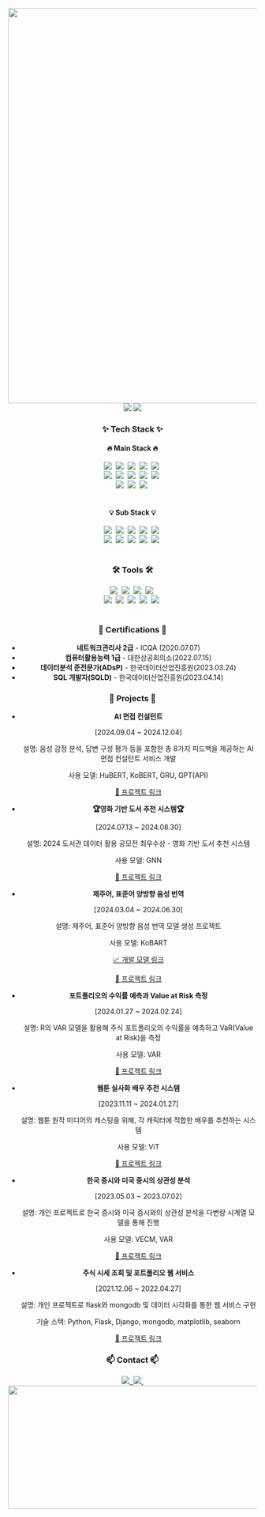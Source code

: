 


<div align="center">
  <img width="800px" src="https://github.com/maeseok/maeseok/blob/master/logo_unscreen.gif" />
  <img src="https://github-readme-stats.vercel.app/api?username=maeseok&show_icons=true&theme=radical" />
<!--   <img src="https://github-readme-stats.vercel.app/api/top-langs/?username=j-nary&layout=compact" /> -->
  <img src="http://mazassumnida.wtf/api/v2/generate_badge?boj=hs1144" />
</div>

<h3 align="center">✨ Tech Stack ✨</h3>

<!-- Main Stack -->
<h4 align="center">🔥 Main Stack 🔥</h4>
<div align="center">
  <img src="https://img.shields.io/badge/python-3670A0?style=for-the-badge&logo=python&logoColor=ffdd54" />&nbsp;
  <img src="https://img.shields.io/badge/r-276DC3?style=for-the-badge&logo=r&logoColor=white" />&nbsp;
  <img src="https://img.shields.io/badge/pandas-150458?style=for-the-badge&logo=pandas&logoColor=white" />&nbsp;
  <img src="https://img.shields.io/badge/numpy-4d77cf?style=for-the-badge&logo=numpy&logoColor=white" />&nbsp;
  <img src="https://img.shields.io/badge/opencv-11557C?style=for-the-badge&logo=opencv&logoColor=white" />&nbsp;
  <br>
  <img src="https://img.shields.io/badge/tensorflow-FF6F00?style=for-the-badge&logo=tensorflow&logoColor=white" />&nbsp;
  <img src="https://img.shields.io/badge/keras-D00000?style=for-the-badge&logo=keras&logoColor=white" />&nbsp;
  <img src="https://img.shields.io/badge/pytorch-EE4C2C?style=for-the-badge&logo=pytorch&logoColor=white" />&nbsp;
  <img src="https://img.shields.io/badge/matplotlib-336699?style=for-the-badge&logo=matplotlib&logoColor=white" />&nbsp;
  <img src="https://img.shields.io/badge/seaborn-39A6DF?style=for-the-badge&logoColor=white" />&nbsp;
  <br>
  <img src="https://img.shields.io/badge/plotly-3F4F75?style=for-the-badge&logo=plotly&logoColor=white" />&nbsp;
  <img src="https://img.shields.io/badge/scikit--learn-F7931E?style=for-the-badge&logo=scikit-learn&logoColor=white" />&nbsp;
  <img src="https://img.shields.io/badge/statsmodels-0062C7?style=for-the-badge&logoColor=white" />&nbsp;
</div>

<br>

<!-- Sub Stack -->
<h4 align="center">💡 Sub Stack 💡</h4>
<div align="center">
  <img src="https://img.shields.io/badge/c-A8B9CC?style=for-the-badge&logo=c&logoColor=white" />&nbsp;
  <img src="https://img.shields.io/badge/java-007396?style=for-the-badge&logo=java&logoColor=white" />&nbsp;
  <img src="https://img.shields.io/badge/javascript-F7DF1E?style=for-the-badge&logo=javascript&logoColor=black" />&nbsp;
  <img src="https://img.shields.io/badge/flask-000000?style=for-the-badge&logo=flask&logoColor=white" />&nbsp;
  <img src="https://img.shields.io/badge/django-092E20?style=for-the-badge&logo=django&logoColor=white" />&nbsp;
  <br>
  <img src="https://img.shields.io/badge/html5-E34F26?style=for-the-badge&logo=html5&logoColor=white" />&nbsp;
  <img src="https://img.shields.io/badge/css3-1572B6?style=for-the-badge&logo=css3&logoColor=white" />&nbsp;
  <img src="https://img.shields.io/badge/react-61DAFB?style=for-the-badge&logo=react&logoColor=black" />&nbsp;
  <img src="https://img.shields.io/badge/linux-FCC624?style=for-the-badge&logo=linux&logoColor=black" />&nbsp;
  <img src="https://img.shields.io/badge/mysql-4479A1?style=for-the-badge&logo=mysql&logoColor=white" />&nbsp;
</div>

<br>

<h3 align="center">🛠 Tools 🛠</h3>
<div align="center">
  <img src="https://img.shields.io/badge/git-F05033.svg?style=for-the-badge&logo=git&logoColor=white" />&nbsp
  <img src="https://img.shields.io/badge/github-181717.svg?style=for-the-badge&logo=github&logoColor=white" />&nbsp
  <img src="https://img.shields.io/badge/Notion-F3F3F3.svg?style=for-the-badge&logo=notion&logoColor=black" />&nbsp
  <img src="https://img.shields.io/badge/miricanvas-03C75A.svg?style=for-the-badge&logo=canvas&logoColor=white" />&nbsp
</div>

<div align="center">
  <img src="https://img.shields.io/badge/anaconda-44A833?style=for-the-badge&logo=anaconda&logoColor=white" />&nbsp;
  <img src="https://img.shields.io/badge/kaggle-20BEFF?style=for-the-badge&logo=kaggle&logoColor=white" />&nbsp;
  <img src="https://img.shields.io/badge/colab-F9AB00?style=for-the-badge&logo=googlecolab&logoColor=white" />&nbsp;
  <img src="https://img.shields.io/badge/VSCode-2C2C32.svg?style=for-the-badge&logo=visual-studio-code&logoColor=22ABF3" />&nbsp
  <img src="https://img.shields.io/badge/jupyter-2C2C32.svg?style=for-the-badge&logo=jupyter&logoColor=F37726" />&nbsp
<!--   <img src="https://img.shields.io/badge/Colab-2C2C32.svg?style=for-the-badge&logo=googlecolab&logoColor=F9AB00" />&nbsp -->
</div>

<br>

<!-- Certifications -->
<h3 align="center">📜 Certifications 📜</h3>
<div align="center">
  <ul>
    <li><strong>네트워크관리사 2급</strong> - ICQA (2020.07.07)</li>
    <li><strong>컴퓨터활용능력 1급</strong> - 대한상공회의소(2022.07.15)</li>
    <li><strong>데이터분석 준전문가(ADsP)</strong> - 한국데이터산업진흥원(2023.03.24)</li>
    <li><strong>SQL 개발자(SQLD)</strong> - 한국데이터산업진흥원(2023.04.14)</li>
  </ul>
</div>


<!-- Projects -->
<h3 align="center">📂 Projects 📂</h3>
<div align="center">
  <ul>
    <li>
      <strong>AI 면접 컨설턴트</strong>  
      <p>[2024.09.04 ~ 2024.12.04]</p>
      <p>설명: 음성 감정 분석, 답변 구성 평가 등을 포함한 총 8가지 피드백을 제공하는 AI 면접 컨설턴트 서비스 개발</p>
      <p>사용 모델: HuBERT, KoBERT, GRU, GPT(API)</p>
      <p><a href="https://github.com/maeseok/AI-Interview-consultant">🔗 프로젝트 링크</a></p>
    </li>
    <li>
      <strong>🏆영화 기반 도서 추천 시스템🏆</strong>
      <p>[2024.07.13 ~ 2024.08.30]</p>
      <p>설명: 2024 도서관 데이터 활용 공모전 최우수상 - 영화 기반 도서 추천 시스템</p>
      <p>사용 모델: GNN</p>
      <p><a href="https://github.com/maeseok/Movie-based-Book-Recommendation-System">🔗 프로젝트 링크</a></p>
    </li>
    <li>
      <strong>제주어, 표준어 양방향 음성 번역</strong>
      <p>[2024.03.04 ~ 2024.06.30]</p>
      <p>설명: 제주어, 표준어 양방향 음성 번역 모델 생성 프로젝트</p>
      <p>사용 모델: KoBART</p>
      <p><a href="https://huggingface.co/Junhoee/Kobart-Jeju-translation">📈 개발 모델 링크</a></p>
      <p><a href="https://github.com/maeseok/Jeju_Translation.github.io">🔗 프로젝트 링크</a></p>
    </li>
    <li>
      <strong>포트폴리오의 수익률 예측과 Value at Risk 측정</strong>
      <p>[2024.01.27 ~ 2024.02.24]</p>
      <p>설명: R의 VAR 모델을 활용해 주식 포트폴리오의 수익률을 예측하고 VaR(Value at Risk)을 측정 </p>
      <p>사용 모델: VAR</p>
      <p><a href="https://blog.naver.com/mae_seok/223373229427">🔗 프로젝트 링크</a></p>
    </li>
    <li>
      <strong>웹툰 실사화 배우 추천 시스템</strong>
      <p>[2023.11.11 ~ 2024.01.27]</p>
      <p>설명: 웹툰 원작 미디어의 캐스팅을 위해, 각 캐릭터에 적합한 배우를 추천하는 시스템</p>
      <p>사용 모델: ViT</p>
      <p><a href="https://github.com/maeseok/Webtoon-live-action-actor-recommendation-system">🔗 프로젝트 링크</a></p>
    </li>
    <li>
      <strong>한국 증시와 미국 증시의 상관성 분석</strong>
      <p>[2023.05.03 ~ 2023.07.02]</p>
      <p>설명: 개인 프로젝트로 한국 증시와 미국 증시와의 상관성 분석을 다변량 시계열 모델을 통해 진행</p>
      <p>사용 모델: VECM, VAR</p>
      <p><a href="https://github.com/maeseok/Data-toyproject">🔗 프로젝트 링크</a></p>
    </li>
    <li>
      <strong>주식 시세 조회 및 포트폴리오 웹 서비스</strong>
      <p>[2021.12.06 ~ 2022.04.27]</p>
      <p>설명: 개인 프로젝트로 flask와 mongodb 및 데이터 시각화를 통한 웹 서비스 구현</p>
      <p>기술 스택: Python, Flask, Django, mongodb, matplotlib, seaborn</p>
      <p><a href="https://github.com/maeseok/Finacne_portfolio_service">🔗 프로젝트 링크</a></p>
    </li>
  </ul>
</div>

<h3 align="center">📫 Contact 📫</h3>
<div align="center">
  <a href="gudtjr3638@mju.ac.kr">
    <img
      src="https://img.shields.io/badge/gudtjr3638@mju.ac.kr-0078D4?style=for-the-badge&logo=microsoftoutlook&logoColor=white"/>&nbsp
  </a>
  <a href="https://blog.naver.com/mae_seok">
    <img
      src="https://img.shields.io/badge/blog-03C75A?style=for-the-badge&logo=naver&logoColor=white"/>&nbsp
  </a>
</div>

<a href="https://github.com/devxb/gitanimals">
  <img src="https://render.gitanimals.org/farms/{j-nary}" width="1000" height="250"/>
</a>
